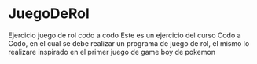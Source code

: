 # JuegoDeRol
Ejercicio juego de rol codo a codo
Este es un ejercicio del curso Codo a Codo, en el cual se debe realizar un programa de juego de rol, 
el mismo lo realizare inspirado en el primer juego de game boy de pokemon
